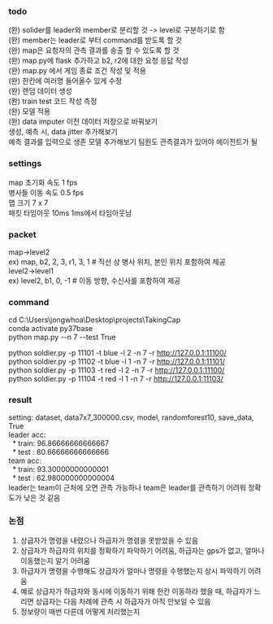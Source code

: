 ### todo  
(완) solider를 leader와 member로 분리할 것 -> level로 구분하기로 함  
(완) member는 leader로 부터 command를 받도록 할 것  
(완) map은 요청자의 관측 결과를 송출 할 수 있도록 할 것  
(완) map.py에 flask 추가하고 b2, r2에 대한 요청 응답 작성  
(완) map.py 에서 게임 종료 조건 작성 및 적용  
(완) 한칸에 여러명 들어올수 있게 수정  
(완) 랜덤 데이터 생성  
(완) train test 코드 작성 측정  
(완) 모델 적용  
(완) data imputer 이전 데이터 저장으로 바꿔보기  
생성, 예측 시, data jitter 추가해보기  
예측 결과를 입력으로 생존 모델 추가해보기
팀원도 관측결과가 있어야 에이전트가 될 

### settings  
map 초기화 속도 1 fps  
병사들 이동 속도 0.5 fps  
맵 크기 7 x 7  
패킷 타임아웃 10ms  1ms에서 타임아웃남

### packet  
map->level2  
ex) map, b2, 2, 3, r1, 3, 1 # 직선 상 병사 위치, 본인 위치 포함하여 제공  
level2->level1  
ex) level2, b1, 0, -1 # 이동 방향, 수신사를 포함하여 제공  

### command  
cd C:\Users\jongwhoa\Desktop\projects\TakingCap  
conda activate py37base  
python map.py --n 7 --test True  

python soldier.py -p 11101 -t blue -l 2 -n 7 -r http://127.0.0.1:11100/  
python soldier.py -p 11102 -t blue -l 1 -n 7 -r http://127.0.0.1:11101/  
python soldier.py -p 11103 -t red  -l 2 -n 7 -r http://127.0.0.1:11100/  
python soldier.py -p 11104 -t red  -l 1 -n 7 -r http://127.0.0.1:11103/  

### result
setting: dataset, data7x7_300000.csv, model, randomforest10, save_data, True  
leader acc:  
&nbsp;&nbsp;* train: 96.86666666666667  
&nbsp;&nbsp;* test : 80.66666666666666  
team   acc:  
&nbsp;&nbsp;* train: 93.30000000000001  
&nbsp;&nbsp;* test : 62.980000000000004  
leader는 team이 근처에 오면 관측 가능하나 team은 leader를 관측하기 어려워 정확도가 낮은 것 같음  

### 논점
1. 상급자가 명령을 내렸으나 하급자가 명령을 못받았을 수 있음  
2. 상급자가 하급자의 위치를 정확하기 파악하기 어려움, 하급자는 gps가 없고, 얼마나 이동했는지 알기 어려움  
3. 하급자가 명령을 수행해도 상급자가 얼마나 명령을 수행했는지 상시 파악하기 어려움  
4. 예로 상급자가 하급자와 동시에 이동하기 위해 한칸 이동하라 했을 때, 
   하급자가 느리면 상급자는 다음 차례에 관측 시 하급자가 아직 안보일 수 있음  
5. 정보량이 매번 다른데 어떻게 처리했는지  
